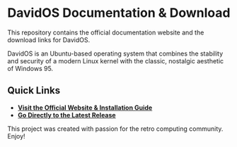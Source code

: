 # DavidOS Documentation & Download

This repository contains the official documentation website and the download links for DavidOS.

DavidOS is an Ubuntu-based operating system that combines the stability and security of a modern Linux kernel with the classic, nostalgic aesthetic of Windows 95.

## Quick Links

*   **[Visit the Official Website & Installation Guide](https://david-dev-web.github.io/davidOS-docs/ )**
*   **[Go Directly to the Latest Release](https://github.com/David-dev-web/davidos-docs/releases/latest )**

This project was created with passion for the retro computing community. Enjoy!
